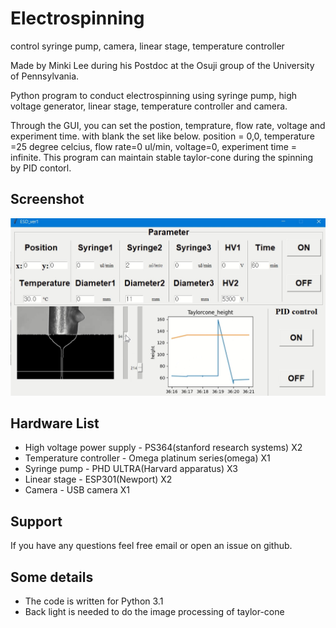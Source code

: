 # Electrospinning
control syringe pump, camera, linear stage, temperature controller

Made by Minki Lee during his Postdoc at the Osuji group of the University of Pennsylvania.

Python program to conduct electrospinning using syringe pump, high voltage generator, linear stage, temperature controller and camera.  

Through the GUI, you can set the postion, temprature, flow rate, voltage and experiment time.
with blank the set like below.
position = 0,0, temperature =25 degree celcius, flow rate=0 ul/min, voltage=0, experiment time = infinite.
This program can maintain stable taylor-cone during the spinning by PID contorl.

## Screenshot
![](gui.jpg)

## Hardware List
* High voltage power supply - PS364(stanford research systems) X2
* Temperature controller - Omega platinum series(omega) X1
* Syringe pump - PHD ULTRA(Harvard apparatus) X3
* Linear stage - ESP301(Newport) X2
* Camera - USB camera X1

## Support
If you have any questions feel free email or open an issue on github.


## Some details
* The code is written for Python 3.1
* Back light is needed to do the image processing of taylor-cone

